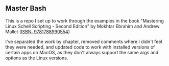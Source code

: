 ## Master Bash #
This is a repo I set up to work through the examples in the book
"Mastering Linux Schell Scripting - Second Edition" by Mokhtar Ebrahim and
Andrew Mallet
([ISBN: 9781788990554](https://www.packtpub.com/product/mastering-linux-shell-scripting-second-edition/9781788990554))

I've separated the work by chapter, removed comments where I didn't feel they
were needed, and updated code to work with installed versions of certain apps
on MacOS, as they don't always support the same args and options as the Linux
versions.
